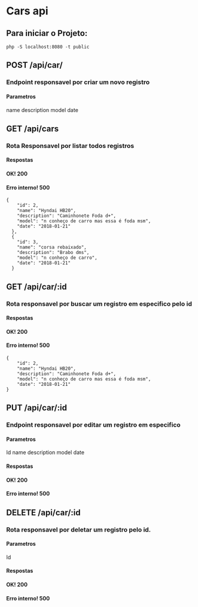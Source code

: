 # Cars api

## Para iniciar o Projeto:

```
php -S localhost:8080 -t public
```

## POST /api/car/
### Endpoint responsavel por criar um novo registro

#### Parametros
name
description
model
date



## GET /api/cars
### Rota Responsavel por listar todos registros

#### Respostas
#### OK! 200
#### Erro interno! 500

```
{
    "id": 2,
    "name": "Hyndai HB20",
    "description": "Caminhonete Foda d+",
    "model": "n conheço de carro mas essa é foda msm",
    "date": "2018-01-21"
  },
  {
    "id": 3,
    "name": "corsa rebaixado",
    "description": "Brabo dms",
    "model": "n conheço de carro",
    "date": "2018-01-21"
  }
  ```
 
## GET /api/car/:id
### Rota responsavel por buscar um registro em especifico pelo id

#### Respostas
#### OK! 200
#### Erro interno! 500

```
{
    "id": 2,
    "name": "Hyndai HB20",
    "description": "Caminhonete Foda d+",
    "model": "n conheço de carro mas essa é foda msm",
    "date": "2018-01-21"
}
```

## PUT /api/car/:id
### Endpoint responsavel por editar um registro em especifico

#### Parametros
Id
name
description
model
date

#### Respostas
#### OK! 200
#### Erro interno! 500



## DELETE /api/car/:id
### Rota responsavel por deletar um registro pelo id.
#### Parametros
Id

#### Respostas
#### OK! 200


#### Erro interno! 500
